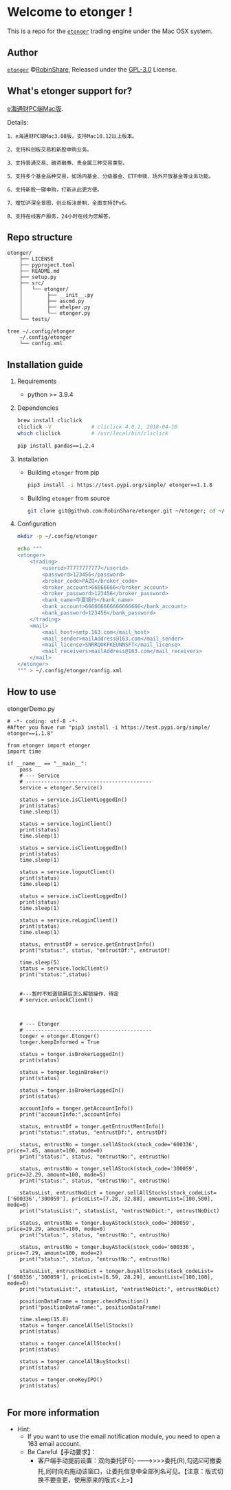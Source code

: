 # Welcome to etonger !

This is a repo for the [`etonger`](https://github.com/robinshare/etonger) trading engine under the Mac OSX system.

## Author
[`etonger`](https://github.com/robinshare/etonger) ©[RobinShare](https://github.com/robinshare), Released under the [GPL-3.0](./LICENSE) License.

## What's etonger support for?
[e海通财PC端Mac版](https://download.htsec.com/ChannelHome/4051009/4051213/index_2.shtml).

Details:

```
1、e海通财PC端Mac3.08版，支持Mac10.12以上版本。

2、支持科创板交易和新股申购业务。

3、支持普通交易、融资融券、贵金属三种交易类型。

5、支持多个基金品种交易，如场内基金、分级基金、ETF申赎、场外开放基金等业务功能。

6、支持新股一键申购，打新从此更方便。

7、增加沪深全景图，创业板注册制，全面支持IPv6。

8、支持在线客户服务，24小时在线为您解答。

```


## Repo structure
```
etonger/
    ├── LICENSE
    ├── pyproject.toml
    ├── README.md
    ├── setup.py  
    ├── src/
    │   └── etonger/
    │        ├── __init__.py
    │        ├── ascmd.py
    │        ├── ehelper.py             
    │        └── etonger.py
    └── tests/

tree ~/.config/etonger
    ~/.config/etonger
    └── config.xml
```

## Installation guide
1. Requirements
    - python >= 3.9.4

2. Dependencies

    ```bash
    brew install cliclick
    cliclick -V             # cliclick 4.0.1, 2018-04-10
    which cliclick          # /usr/local/bin/cliclick

    pip install pandas==1.2.4
    ```

3. Installation
   - Building `etonger` from pip
   
       ```bash
       pip3 install -i https://test.pypi.org/simple/ etonger==1.1.8
       ```

   - Building `etonger` from source
   
       ```bash
       git clone git@github.com:RobinShare/etonger.git ~/etonger; cd ~/etonger; python setup.py install; rm -rf ~/etonger
       ```

4. Configuration

    ```bash
    mkdir -p ~/.config/etonger

    echo """
    <etonger>
        <trading>
            <userid>77777777777</userid>
            <password>123456</password>
            <broker_code>PAZQ</broker_code>
            <broker_account>66666666</broker_account>
            <broker_password>123456</broker_password>
            <bank_name>华夏银行</bank_name>
            <bank_account>666666666666666666</bank_account>
            <bank_password>123456</bank_password>
        </trading>
        <mail>
            <mail_host>smtp.163.com</mail_host>
            <mail_sender>mailAddress@163.com</mail_sender>
            <mail_license>SNRRQOKFKEUNNSFT</mail_license>
            <mail_receivers>mailAddress@163.com</mail_receivers>
        </mail>
    </etonger>
    """ > ~/.config/etonger/config.xml
    ```
    
## How to use 

etongerDemo.py

```
# -*- coding: utf-8 -*-
#After you have run "pip3 install -i https://test.pypi.org/simple/ etonger==1.1.8"

from etonger import etonger 
import time

if __name__ == "__main__":
    pass
    # --- Service
    # -----------------------------------------
    service = etonger.Service()

    status = service.isClientLoggedIn()
    print(status)
    time.sleep(1)

    status = service.loginClient()
    print(status)
    time.sleep(1)

    status = service.isClientLoggedIn()
    print(status)
    time.sleep(1)

    status = service.logoutClient()
    print(status)
    time.sleep(1)

    status = service.isClientLoggedIn()
    print(status)
    time.sleep(1)

    status = service.reLoginClient()
    print(status)
    time.sleep(1)

    status, entrustDf = service.getEntrustInfo()
    print("status:", status, "entrustDf:", entrustDf)

    time.sleep(5)
    status = service.lockClient()
    print("status:",status)
    

    #---暂时不知道锁屏后怎么解锁操作，待定
    # service.unlockClient()



    # --- Etonger
    # -----------------------------------------
    tonger = etonger.Etonger()
    tonger.keepInformed = True

    status = tonger.isBrokerLoggedIn()
    print(status)

    status = tonger.loginBroker()
    print(status)

    status = tonger.isBrokerLoggedIn()
    print(status)
    
    accountInfo = tonger.getAccountInfo()
    print("accountInfo:",accountInfo)

    status, entrustDf = tonger.getEntrustMentInfo()
    print("status:",status, "entrustDf:", entrustDf)

    status, entrustNo = tonger.sellAStock(stock_code='600336', price=7.45, amount=100, mode=0)
    print("status:", status, "entrustNo:", entrustNo)

    status, entrustNo = tonger.sellAStock(stock_code='300059', price=32.29, amount=100, mode=5)
    print("status:", status, "entrustNo:", entrustNo)

    statusList, entrustNoDict = tonger.sellAllStocks(stock_codeList=['600336','300059'], priceList=[7.28, 32.88], amountList=[100,500], mode=0)
    print("statusList:", statusList, "entrustNoDict:", entrustNoDict)

    status, entrustNo = tonger.buyAStock(stock_code='300059', price=29.29, amount=100, mode=0)
    print("status:", status, "entrustNo:", entrustNo)

    status, entrustNo = tonger.buyAStock(stock_code='600336', price=7.29, amount=100, mode=2)
    print("status:", status, "entrustNo:", entrustNo)

    statusList, entrustNoDict = tonger.buyAllStocks(stock_codeList=['600336','300059'], priceList=[6.59, 28.29], amountList=[100,100], mode=0)
    print("statusList:", statusList, "entrustNoDict:", entrustNoDict)

    positionDataFrame = tonger.checkPosition()
    print("positionDataFrame:", positionDataFrame)
    
    time.sleep(15.0)
    status = tonger.cancelAllSellStocks()
    print(status)

    status = tonger.cancelAllStocks()
    print(status)

    status = tonger.cancelAllBuyStocks()
    print(status)
    
    status = tonger.oneKeyIPO()
    print(status)


```


## For more information
- Hint:
    - If you want to use the email notification module, you need to open a 163 email account.
    - Be Careful【手动要求】：
       - 客户端手动提前设置：双向委托[F6]---->>>>委托(R),勾选☑️可撤委托,同时向右拖动该窗口，让委托信息中全部列名可见。【注意：版式切换不要变更，使用原来的版式<上>】

